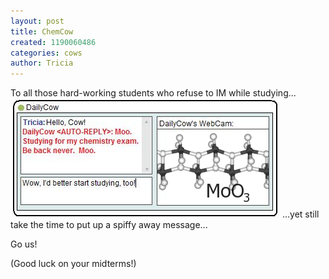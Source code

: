 ```yaml
---
layout: post
title: ChemCow
created: 1190060486
categories: cows
author: Tricia
---
```

To all those hard-working students who refuse to IM while studying...
<img src="/uploads/cc3.png" />
...yet still take the time to put up a spiffy away message...

Go us! 

(Good luck on your midterms!)
